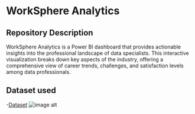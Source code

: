 # WorkSphere Analytics

## Repository Description
WorkSphere Analytics is a Power BI dashboard that provides actionable insights into the professional landscape of data specialists. This interactive visualization breaks down key aspects of the industry, offering a comprehensive view of career trends, challenges, and satisfaction levels among data professionals.

## Dataset used
-<a href="https://github.com/ArunRoshan123/WorkSphere-Analytics/blob/e1d5f64eae4db07dd97d2275e4ec753a231ced42/PowerBI%20Full%20Project.xlsx">Dataset</a>
![image alt](https://github.com/ArunRoshan123/WorkSphere-Analytics/blob/2a17c38c38fc0771329ccd0ba5e68801510121b9/WorkSphere%20Analytics%20Dashboard)
